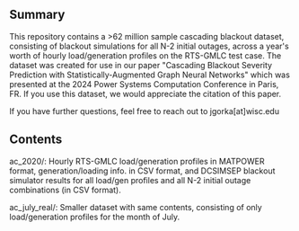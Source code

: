## Summary
This repository contains a >62 million sample cascading blackout dataset, consisting of blackout simulations for all N-2 initial outages, across a year's worth of hourly load/generation profiles on the RTS-GMLC test case. The dataset was created for use in our paper "Cascading Blackout Severity Prediction with Statistically-Augmented Graph Neural Networks" which was presented at the 2024 Power Systems Computation Conference in Paris, FR. If you use this dataset, we would appreciate the citation of this paper.

If you have further questions, feel free to reach out to jgorka[at]wisc.edu

## Contents
ac_2020/: Hourly RTS-GMLC load/generation profiles in MATPOWER format, generation/loading info. in CSV format, and DCSIMSEP blackout simulator results for all load/gen profiles and all N-2 initial outage combinations (in CSV format).

ac_july_real/: Smaller dataset with same contents, consisting of only load/generation profiles for the month of July.


